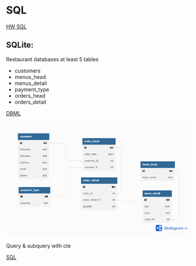 # SQL

[HW SQL](https://replit.com/@cchayanin/SQLhomeworkbatch5)

## SQLite:

Restaurant databases at least 5 tables
- customers
- menus_head
- menus_detail
- payment_type
- orders_head
- orders_detail


[DBML](./restaurant.dbml)

![dbdiagram](./hw_sql_batch5.png)


Query & subquery with cte

[SQL](hw_sql_batch5.sql)
